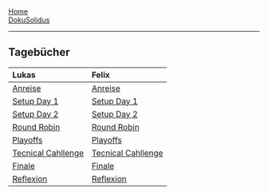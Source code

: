[Home](home)  
[DokuSolidus](DokuSolidus)  

----------
## Tagebücher 

| Lukas | Felix |
|:------|:------|
| [Anreise](AnreiseLukas) |  [Anreise](AnreiseFelix)  |
| [Setup Day 1](SetupDay1Lukas) | [Setup Day 1](SetupDay1Felix) |
| [Setup Day 2](SetupDay2Lukas) |  [Setup Day 2](SetupDay2Felix)  |
| [Round Robin](RoundRobinLukas) | [Round Robin](RoundRobinFelix) |
| [Playoffs](PlayoffsLukas) | [Playoffs](PlayoffsFelix) |
| [Tecnical Cahllenge](TecnicalChallengeLukas) | [Tecnical Cahllenge](TecnicalChallengeFelix) |
| [Finale](FinaleLukas) | [Finale](FinaleFelix) |
| [Reflexion](ReflexionLukas) | [Reflexion](ReflexionFelix) |